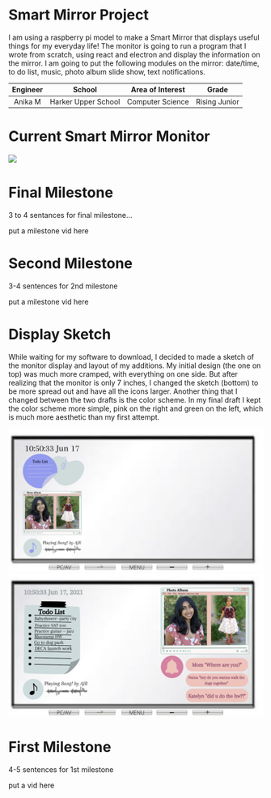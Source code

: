 ﻿# Smart Mirror Project
I am using a raspberry pi model to make a Smart Mirror that displays useful things for my everyday life! The monitor is going to run a program that I wrote from scratch, using react and electron and display the information on the mirror. I am going to put the following modules on the mirror: date/time, to do list, music, photo album slide show, text notifications. 

| **Engineer** | **School** | **Area of Interest** | **Grade** |
|:--:|:--:|:--:|:--:|
| Anika M | Harker Upper School | Computer Science | Rising Junior

# Current Smart Mirror Monitor  
<html>
<img src="IMG-5785.JPG">
</html>
  
# Final Milestone
3 to 4 sentances for final milestone...

put a milestone vid here

# Second Milestone
3-4 sentences for 2nd milestone

put a milestone vid here

# Display Sketch 
While waiting for my software to download, I decided to made a sketch of the monitor display and layout of my additions. My initial design (the one on top) was much more cramped, with everything on one side. But after realizing that the monitor is only 7 inches, I changed the sketch (bottom) to be more spread out and have all the icons larger. Another thing that I changed between the two drafts is the color scheme. In my final draft I kept the color scheme more simple, pink on the right and green on the left, which is much more aesthetic than my first attempt. 
<html>
<img src="Screen Shot 2021-06-18 at 9.52.02 AM.png">
</html>

<html>
<img src="Smart Mirror Draft.png">
</html>

# First Milestone
4-5 sentences for 1st milestone

put a vid here
